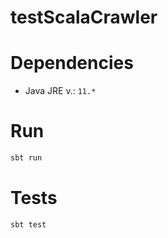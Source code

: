 # testScalaCrawler

# Dependencies

- Java JRE v.: `11.*` 

# Run

```sh
sbt run
```

# Tests

```sh
sbt test
```